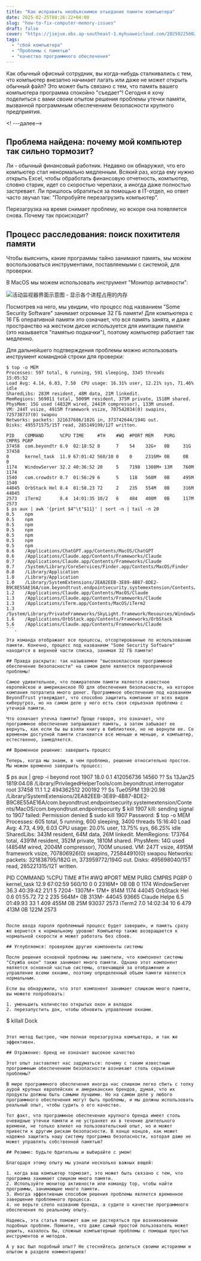```yaml
---
title: "Как исправить необъяснимое отъедание памяти компьютера"
date: 2025-02-25T00:26:22+04:00
slug: "how-to-fix-computer-memory-issues"
draft: false
cover: "https://jiejue.obs.ap-southeast-1.myhuaweicloud.com/20250225002834946.webp"
tags:
  - "сбой компьютера"
  - "Проблемы с памятью"
  - "качество программного обеспечения"
---
```


Как обычный офисный сотрудник, вы когда-нибудь сталкивались с тем, что компьютер внезапно начинает лагать или даже не может открыть обычный файл? Это может быть связано с тем, что память вашего компьютера программа спокойно "съедает"! Сегодня я хочу поделиться с вами своим опытом решения проблемы утечки памяти, вызванной программным обеспечением безопасности крупного предприятия.

<! ---далее-->

## Проблема найдена: почему мой компьютер так сильно тормозит?

Ли - обычный финансовый работник. Недавно он обнаружил, что его компьютер стал ненормально медленным. Всякий раз, когда ему нужно открыть Excel, чтобы обработать финансовую отчетность, компьютер, словно старик, идет со скоростью черепахи, а иногда даже полностью застревает. Ли пришлось обратиться за помощью в IT-отдел, но ответ часто звучал так: "Попробуйте перезагрузить компьютер".

Перезагрузка на время снимает проблему, но вскоре она появляется снова. Почему так происходит?

## Процесс расследования: поиск похитителя памяти

Чтобы выяснить, какие программы тайно занимают память, мы можем воспользоваться инструментами, поставляемыми с системой, для проверки.

В MacOS мы можем использовать инструмент "Монитор активности":

![活动监视器界面示意图 - 显示各个进程占用的内存](https://jiejue.obs.ap-southeast-1.myhuaweicloud.com/20250225003017057.webp)

Посмотрев на него, мы увидим, что процесс под названием "Some Security Software" занимает огромные 32 ГБ памяти! Для компьютера с 16 ГБ оперативной памяти это означает, что вся память занята, и даже пространство на жестком диске используется для имитации памяти (это называется "памятью подкачки"), поэтому компьютер работает так медленно.

Для дальнейшего подтверждения проблемы можно использовать инструмент командной строки для проверки:

```
$ top -o MEM
Processes: 597 total, 6 running, 591 sleeping, 3345 threads            15:05:52
Load Avg: 4.14, 6.03, 7.50  CPU usage: 16.31% user, 12.21% sys, 71.46% idle
SharedLibs: 283M resident, 48M data, 21M linkedit.
MemRegions: 569011 total, 5009M resident, 375M private, 1518M shared.
PhysMem: 15G used (4832M wired, 2441M compressor), 133M unused.
VM: 244T vsize, 4915M framework vsize, 707542034(0) swapins, 725738737(0) swapou
Networks: packets: 321637686/182G in, 373742644/194G out.
Disks: 495571575/15T read, 285149199/12T written.

PID    COMMAND      %CPU TIME     #TH    #WQ  #PORT MEM    PURG   CMPRS PGRP
37458  com.beyondtr 6.9  02:18:52 8      7    54    32G+   0B     31G   37458
0      kernel_task  11.9 67:01:42 560/10 0    0     2316M+ 0B     0B    0
1174   WindowServer 32.2 40:36:52 20     5    7198  1308M+ 13M    760M  1174
1540   com.crowdstr 0.7  01:56:29 6      5    118   568M   0B     495M  1540
44045  OrbStack Hel 0.4  01:50.23 72     2    235   554M   0B     316M  44045
2573   iTerm2       8.4  14:01:35 10/2   6    484   408M   0B     117M  2573
$ ps aux | awk '{print $4"\t"$11}' | sort -n | tail -n 20
0.5    npm
0.5    npm
0.5    npm
0.5    npm
0.5    npm
0.5    npm
0.5    npm
0.6    /Applications/ChatGPT.app/Contents/MacOS/ChatGPT
0.6    /Applications/Claude.app/Contents/Frameworks/Claude
0.7    /Applications/Claude.app/Contents/Frameworks/Claude
0.7    /System/Library/CoreServices/Finder.app/Contents/MacOS/Finder
0.8    /Library/Application
1.0    /Library/Application
1.0    /Library/SystemExtensions/2EA82EEB-3E89-4B87-8DE2-B9C8E55AE16A/com.beyondtrust.endpointsecurity.systemextension/Contents/MacOS/com.beyondtrust.endpointsecurity
1.2    /Applications/Claude.app/Contents/MacOS/Claude
1.3    /Applications/Claude.app/Contents/Frameworks/Claude
1.3    /Applications/iTerm.app/Contents/MacOS/iTerm2
1.3    /System/Library/PrivateFrameworks/SkyLight.framework/Resources/WindowServer
1.6    /Applications/OrbStack.app/Contents/Frameworks/OrbStack
5.6    /Applications/Claude.app/Contents/Frameworks/Claude
```.

Эта команда отображает все процессы, отсортированные по использованию памяти. Конечно, процесс под названием "Some Security Software" находится в верхней части списка, занимая 32 ГБ памяти!

## Правда раскрыта: так называемое "высококлассное программное обеспечение безопасности" на самом деле является первопричиной проблемы!

Самое удивительное, что пожирателем памяти является известное европейское и американское ПО для обеспечения безопасности, на которое компания потратила много денег. Программное обеспечение под названием BeyondTrust утверждает, что способно защитить компании от всех видов киберугроз, но на самом деле у него есть своя серьезная проблема с утечкой памяти.

Что означает утечка памяти? Проще говоря, это означает, что программное обеспечение запрашивает память, а затем забывает ее вернуть, как если бы вы взяли книгу в библиотеке, но не вернули ее. Со временем доступной памяти становится все меньше и меньше, и компьютер, естественно, замедляется.

## Временное решение: завершить процесс

Теперь, когда мы знаем, в чем проблема, решение относительно простое. Мы можем временно завершить процесс:

```
$ ps aux | grep -i beyond
root              1907  18.0  0.1 412056736  14560   ??  Ss   13Jan25 1819:04.08 /Library/PrivilegedHelperTools/com.beyondtrust.interrogator
root             37458  11.1  1.2 494362512 200192   ??  Ss   Tue05PM 139:20.98 /Library/SystemExtensions/2EA82EEB-3E89-4B87-8DE2-B9C8E55AE16A/com.beyondtrust.endpointsecurity.systemextension/Contents/MacOS/com.beyondtrust.endpointsecurity
$ kill 1907
kill: sending signal to 1907 failed: Permission denied
$ sudo kill 1907
Password:
$ top -o MEM
Processes: 605 total, 5 running, 600 sleeping, 3400 threads            15:16:40
Load Avg: 4.73, 4.99, 6.03  CPU usage: 20.0% user, 13.75% sys, 66.25% idle
SharedLibs: 343M resident, 64M data, 26M linkedit.
MemRegions: 173764 total, 4391M resident, 352M private, 1810M shared.
PhysMem: 14G used (4854M wired, 2004M compressor), 700M unused.
VM: 247T vsize, 4915M framework vsize, 707806926(0) swapins, 725844910(0) swapou
Networks: packets: 321838795/182G in, 373959772/194G out.
Disks: 495698040/15T read, 285221315/12T written.

PID    COMMAND      %CPU TIME     #TH    #WQ  #PORT MEM    PURG   CMPRS  PGRP
0      kernel_task  12.9 67:02:59 560/10 0    0     2316M+ 0B     0B     0
1174   WindowServer 36.3 40:39:42 21/1   5    7204- 1307M+ 17M+   814M   1174
44045  OrbStack Hel 0.6  01:55.72 72     2    235   564M+  0B     313M-  44045
93665  Claude Helpe 6.5  01:49.93 33     1    409   455M   0B     25M    93037
2573   iTerm2       7.0  14:02:34 10     6    479   413M   0B     122M   2573
```

После ввода пароля проблемный процесс будет завершен, и память сразу же вернется к нормальному уровню! Компьютер также возвращается к нормальной скорости и может работать без сбоев.

## Углубляемся: проверяем другие компоненты системы

После решения основной проблемы мы заметили, что компонент системы "Служба окон" также занимает много памяти. Однако этот компонент является основной частью системы, отвечающей за отображение и управление всеми окнами, поэтому определенный объем памяти является нормальным.

Если вы обнаружили, что этот компонент занимает слишком много памяти, вы можете попробовать:

1. уменьшить количество открытых окон и вкладок
2. перезапустить док, чтобы обновить управление окнами.
   ```
   $ killall Dock
   ```_.

Этот метод быстрее, чем полная перезагрузка компьютера, и так же эффективен.

## Отражение: бренд не означает высокое качество

Этот опыт заставляет нас задуматься: почему с таким известным программным обеспечением безопасности возникают столь серьезные проблемы?

В мире программного обеспечения иногда нас слишком легко сбить с толку аурой крупных европейских и американских брендов, думая, что их продукты должны быть самыми лучшими. Но на самом деле у любого программного обеспечения могут быть проблемы, и мы должны использовать реальный опыт, чтобы судить о его качестве.

Тот факт, что программное обеспечение крупного бренда имеет столь очевидные утечки памяти и не устраняет их в течение длительного времени, не только влияет на пользовательский опыт, но и может привести к другим рискам безопасности. В конце концов, как может надежно защитить нашу систему программа безопасности, которая даже не может управлять собственной памятью?

## Резюме: будьте бдительны и выбирайте с умом!

Благодаря этому опыту мы узнали несколько важных вещей:

1. когда ваш компьютер тормозит, это может быть связано с тем, что программа занимает слишком много памяти.
2. Используйте монитор активности или команду top, чтобы найти программы, занимающие много памяти.
3. Иногда эффективным способом решения проблемы является временное завершение проблемного процесса.
4. не верьте слепо названию бренда, а судите о качестве программного обеспечения по реальному опыту.

Надеюсь, эта статья поможет вам не растеряться при возникновении подобных проблем. Помните, что даже самый простой пользователь может решить, казалось бы, сложные компьютерные проблемы с помощью простых инструментов и методов.

А у вас был подобный опыт? Не стесняйтесь делиться своими историями и опытом в разделе комментариев!
